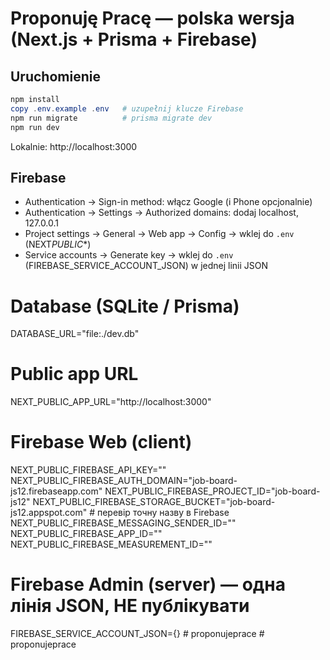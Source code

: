 # Proponuję Pracę — polska wersja (Next.js + Prisma + Firebase)

## Uruchomienie

```powershell
npm install
copy .env.example .env   # uzupełnij klucze Firebase
npm run migrate          # prisma migrate dev
npm run dev
```

Lokalnie: http://localhost:3000

## Firebase

- Authentication → Sign-in method: włącz Google (i Phone opcjonalnie)
- Authentication → Settings → Authorized domains: dodaj localhost, 127.0.0.1
- Project settings → General → Web app → Config → wklej do `.env` (NEXT*PUBLIC*\*)
- Service accounts → Generate key → wklej do `.env` (FIREBASE_SERVICE_ACCOUNT_JSON) w jednej linii JSON

# Database (SQLite / Prisma)

DATABASE_URL="file:./dev.db"

# Public app URL

NEXT_PUBLIC_APP_URL="http://localhost:3000"

# Firebase Web (client)

NEXT_PUBLIC_FIREBASE_API_KEY=""
NEXT_PUBLIC_FIREBASE_AUTH_DOMAIN="job-board-js12.firebaseapp.com"
NEXT_PUBLIC_FIREBASE_PROJECT_ID="job-board-js12"
NEXT_PUBLIC_FIREBASE_STORAGE_BUCKET="job-board-js12.appspot.com" # перевір точну назву в Firebase
NEXT_PUBLIC_FIREBASE_MESSAGING_SENDER_ID=""
NEXT_PUBLIC_FIREBASE_APP_ID=""
NEXT_PUBLIC_FIREBASE_MEASUREMENT_ID=""

# Firebase Admin (server) — одна лінія JSON, НЕ публікувати

FIREBASE_SERVICE_ACCOUNT_JSON={}
#   p r o p o n u j e p r a c e  
 #   p r o p o n u j e p r a c e  
 